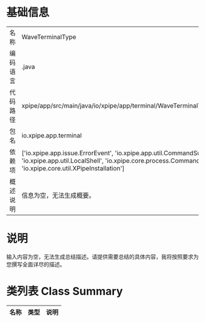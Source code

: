 # 基础信息

|      |      |
|------|------|
| 名称 | WaveTerminalType |
| 编码语言 | .java |
| 代码路径 | xpipe/app/src/main/java/io/xpipe/app/terminal/WaveTerminalType.java |
| 包名 | io.xpipe.app.terminal |
| 依赖项 | ['io.xpipe.app.issue.ErrorEvent', 'io.xpipe.app.util.CommandSupport', 'io.xpipe.app.util.LocalShell', 'io.xpipe.core.process.CommandBuilder', 'io.xpipe.core.util.XPipeInstallation'] |
| 概述说明 | 信息为空，无法生成概要。 |

# 说明

输入内容为空，无法生成总结描述。请提供需要总结的具体内容，我将按照要求为您撰写全面详尽的描述。

# 类列表 Class Summary

| 名称   | 类型  | 说明 |
|-------|------|-------------|




